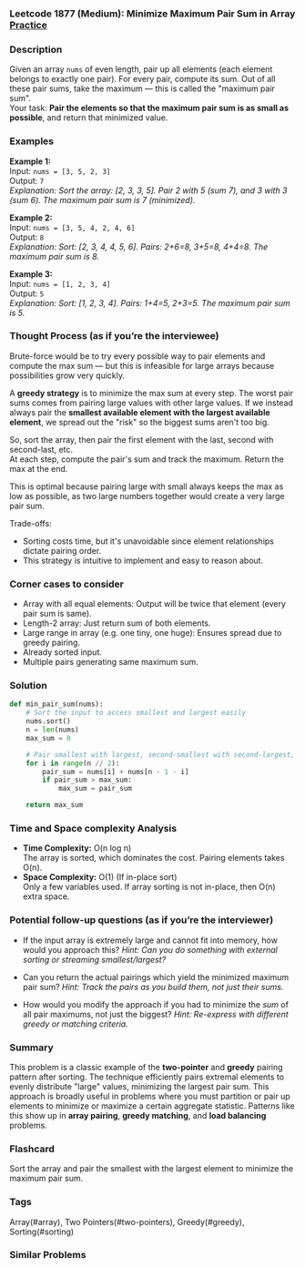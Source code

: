 ### Leetcode 1877 (Medium): Minimize Maximum Pair Sum in Array [Practice](https://leetcode.com/problems/minimize-maximum-pair-sum-in-array)

### Description  
Given an array `nums` of even length, pair up all elements (each element belongs to exactly one pair). For every pair, compute its sum. Out of all these pair sums, take the maximum — this is called the "maximum pair sum".  
Your task: **Pair the elements so that the maximum pair sum is as small as possible**, and return that minimized value.

### Examples  

**Example 1:**  
Input: `nums = [3, 5, 2, 3]`  
Output: `7`  
*Explanation: Sort the array: [2, 3, 3, 5]. Pair 2 with 5 (sum 7), and 3 with 3 (sum 6). The maximum pair sum is 7 (minimized).*

**Example 2:**  
Input: `nums = [3, 5, 4, 2, 4, 6]`  
Output: `8`  
*Explanation: Sort: [2, 3, 4, 4, 5, 6]. Pairs: 2+6=8, 3+5=8, 4+4=8. The maximum pair sum is 8.*

**Example 3:**  
Input: `nums = [1, 2, 3, 4]`  
Output: `5`  
*Explanation: Sort: [1, 2, 3, 4]. Pairs: 1+4=5, 2+3=5. The maximum pair sum is 5.*

### Thought Process (as if you’re the interviewee)  
Brute-force would be to try every possible way to pair elements and compute the max sum — but this is infeasible for large arrays because possibilities grow very quickly.

A **greedy strategy** is to minimize the max sum at every step. The worst pair sums comes from pairing large values with other large values. If we instead always pair the **smallest available element with the largest available element**, we spread out the "risk" so the biggest sums aren't too big.

So, sort the array, then pair the first element with the last, second with second-last, etc.  
At each step, compute the pair's sum and track the maximum. Return the max at the end.

This is optimal because pairing large with small always keeps the max as low as possible, as two large numbers together would create a very large pair sum.

Trade-offs:  
- Sorting costs time, but it's unavoidable since element relationships dictate pairing order.
- This strategy is intuitive to implement and easy to reason about.

### Corner cases to consider  
- Array with all equal elements: Output will be twice that element (every pair sum is same).
- Length-2 array: Just return sum of both elements.
- Large range in array (e.g. one tiny, one huge): Ensures spread due to greedy pairing.
- Already sorted input.
- Multiple pairs generating same maximum sum.

### Solution

```python
def min_pair_sum(nums):
    # Sort the input to access smallest and largest easily
    nums.sort()
    n = len(nums)
    max_sum = 0

    # Pair smallest with largest, second-smallest with second-largest, etc.
    for i in range(n // 2):
        pair_sum = nums[i] + nums[n - 1 - i]
        if pair_sum > max_sum:
            max_sum = pair_sum

    return max_sum
```

### Time and Space complexity Analysis  

- **Time Complexity:** O(n log n)  
    The array is sorted, which dominates the cost. Pairing elements takes O(n).
- **Space Complexity:** O(1) (If in-place sort)  
    Only a few variables used. If array sorting is not in-place, then O(n) extra space.

### Potential follow-up questions (as if you’re the interviewer)  

- If the input array is extremely large and cannot fit into memory, how would you approach this?
  *Hint: Can you do something with external sorting or streaming smallest/largest?*

- Can you return the actual pairings which yield the minimized maximum pair sum?
  *Hint: Track the pairs as you build them, not just their sums.*

- How would you modify the approach if you had to minimize the *sum* of all pair maximums, not just the biggest?
  *Hint: Re-express with different greedy or matching criteria.*

### Summary
This problem is a classic example of the **two-pointer** and **greedy** pairing pattern after sorting. The technique efficiently pairs extremal elements to evenly distribute "large" values, minimizing the largest pair sum. This approach is broadly useful in problems where you must partition or pair up elements to minimize or maximize a certain aggregate statistic. Patterns like this show up in **array pairing**, **greedy matching**, and **load balancing** problems.


### Flashcard
Sort the array and pair the smallest with the largest element to minimize the maximum pair sum.

### Tags
Array(#array), Two Pointers(#two-pointers), Greedy(#greedy), Sorting(#sorting)

### Similar Problems
